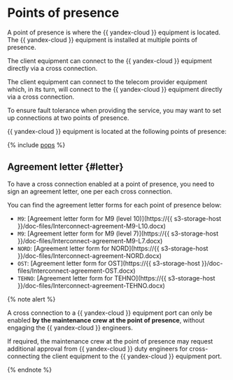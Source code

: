 # Points of presence

A point of presence is where the {{ yandex-cloud }} equipment is located. The {{ yandex-cloud }} equipment is installed at multiple points of presence.

The client equipment can connect to the {{ yandex-cloud }} equipment directly via a cross connection.

The client equipment can connect to the telecom provider equipment which, in its turn, will connect to the {{ yandex-cloud }} equipment directly via a cross connection.


To ensure fault tolerance when providing the service, you may want to set up connections at two points of presence.


{{ yandex-cloud }} equipment is located at the following points of presence:

{% include [pops](../../_includes/interconnect/pops.md) %}



## Agreement letter {#letter}

To have a cross connection enabled at a point of presence, you need to sign an agreement letter, one per each cross connection.

You can find the agreement letter forms for each point of presence below:

* `M9`: [Agreement letter form for M9 (level 10)](https://{{ s3-storage-host }}/doc-files/Interconnect-agreement-M9-L10.docx)
* `M9`: [Agreement letter form for M9 (level 7)](https://{{ s3-storage-host }}/doc-files/Interconnect-agreement-M9-L7.docx)
* `NORD`: [Agreement letter form for NORD](https://{{ s3-storage-host }}/doc-files/Interconnect-agreement-NORD.docx)
* `OST`: [Agreement letter form for OST](https://{{ s3-storage-host }}/doc-files/Interconnect-agreement-OST.docx)
* `TEHNO`: [Agreement letter form for TEHNO](https://{{ s3-storage-host }}/doc-files/Interconnect-agreement-TEHNO.docx)

{% note alert %}

A cross connection to a {{ yandex-cloud }} equipment port can only be enabled **by the maintenance crew at the point of presence**, without engaging the {{ yandex-cloud }} engineers.

If required, the maintenance crew at the point of presence may request additional approval from {{ yandex-cloud }} duty engineers for cross-connecting the client equipment to the {{ yandex-cloud }} equipment port.

{% endnote %}


